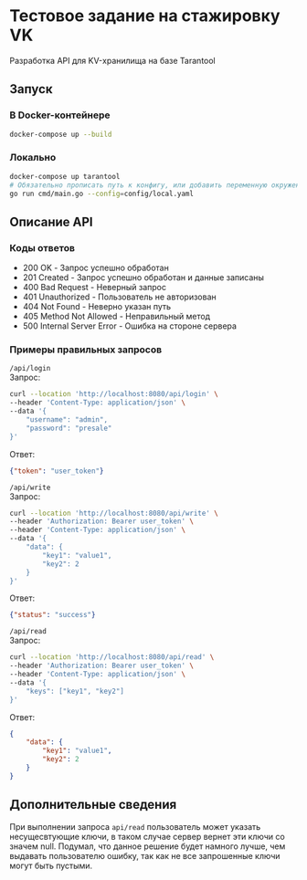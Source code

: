 # Тестовое задание на стажировку VK

Разработка API для KV-хранилища на базе Tarantool

## Запуск

### В Docker-контейнере
```bash
docker-compose up --build
```

### Локально
```bash
docker-compose up tarantool
# Обязательно прописать путь к конфигу, или добавить переменную окружения CONFIG_PATH
go run cmd/main.go --config=config/local.yaml
```

## Описание API

### Коды ответов
- 200 OK - Запрос успешно обработан
- 201 Created - Запрос успешно обработан и данные записаны
- 400 Bad Request - Неверный запрос
- 401 Unauthorized - Пользователь не авторизован
- 404 Not Found - Неверно указан путь
- 405 Method Not Allowed - Неправильный метод
- 500 Internal Server Error - Ошибка на стороне сервера

### Примеры правильных запросов

`/api/login` \
Запрос:
```bash
curl --location 'http://localhost:8080/api/login' \
--header 'Content-Type: application/json' \
--data '{
    "username": "admin",
    "password": "presale"
}'
```
Ответ:
```json
{"token": "user_token"}
```

`/api/write` \
Запрос:
```bash
curl --location 'http://localhost:8080/api/write' \
--header 'Authorization: Bearer user_token' \
--header 'Content-Type: application/json' \
--data '{
    "data": {
        "key1": "value1",
        "key2": 2
    }
}'
```
Ответ:
```json
{"status": "success"}
```

`/api/read` \
Запрос:
```bash
curl --location 'http://localhost:8080/api/read' \
--header 'Authorization: Bearer user_token' \
--header 'Content-Type: application/json' \
--data '{
	"keys": ["key1", "key2"]
}'
```
Ответ:
```json
{
	"data": {
		"key1": "value1", 
		"key2": 2
	}
}
```

## Дополнительные сведения

При выполнении запроса `api/read` пользователь может указать несущесвтующие ключи, в таком случае сервер вернет эти ключи со значем null. Подумал, что данное решение будет намного лучше, чем выдавать пользователю ошибку, так как не все запрошенные ключи могут быть пустыми.
